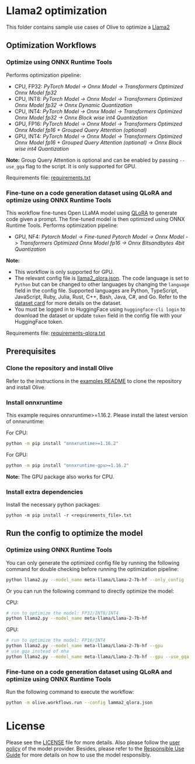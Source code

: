 # Llama2 optimization
This folder contains sample use cases of Olive to optimize a [Llama2](https://huggingface.co/meta-llama/Llama-2-7b-hf)

## Optimization Workflows
### Optimize using ONNX Runtime Tools
Performs optimization pipeline:
- CPU, FP32: *PyTorch Model -> Onnx Model -> Transformers Optimized Onnx Model fp32*
- CPU, INT8: *PyTorch Model -> Onnx Model -> Transformers Optimized Onnx Model fp32 -> Onnx Dynamic Quantization*
- CPU, INT4: *PyTorch Model -> Onnx Model -> Transformers Optimized Onnx Model fp32 -> Onnx Block wise int4 Quantization*
- GPU, FP16: *PyTorch Model -> Onnx Model -> Transformers Optimized Onnx Model fp16 + Grouped Query Attention (optional)*
- GPU, INT4: *PyTorch Model -> Onnx Model -> Transformers Optimized Onnx Model fp16 + Grouped Query Attention (optional) -> Onnx Block wise int4 Quantization*

**Note:** Group Query Attention is optional and can be enabled by passing `--use_gqa` flag to the script. It is only supported for GPU.

Requirements file: [requirements.txt](requirements.txt)

### Fine-tune on a code generation dataset using QLoRA and optimize using ONNX Runtime Tools
This workflow fine-tunes Open LLaMA model using [QLoRA](https://arxiv.org/abs/2305.14314) to generate code given a prompt. The fine-tuned model is then optimized using ONNX Runtime Tools.
Performs optimization pipeline:
- GPU, NF4: *Pytorch Model -> Fine-tuned Pytorch Model -> Onnx Model -> Transformers Optimized Onnx Model fp16 -> Onnx Bitsandbytes 4bit Quantization*

**Note:**
- This workflow is only supported for GPU.
- The relevant config file is [llama2_qlora.json](llama2_qlora.json). The code language is set to `Python` but can be changed to other languages by changing the `language` field in the config file.
Supported languages are Python, TypeScript, JavaScript, Ruby, Julia, Rust, C++, Bash, Java, C#, and Go. Refer to the [dataset card](https://huggingface.co/datasets/nampdn-ai/tiny-codes) for more details on the dataset.
- You must be logged in to HuggingFace using `huggingface-cli login` to download the dataset or update `token` field in the config file with your HuggingFace token.

Requirements file: [requirements-qlora.txt](requirements-qlora.txt)

## Prerequisites
### Clone the repository and install Olive

Refer to the instructions in the [examples README](../README.md) to clone the repository and install Olive.

### Install onnxruntime
This example requires onnxruntime>=1.16.2. Please install the latest version of onnxruntime:

For CPU:
```bash
python -m pip install "onnxruntime>=1.16.2"
```

For GPU:
```bash
python -m pip install "onnxruntime-gpu>=1.16.2"
```

**Note:** The GPU package also works for CPU.

### Install extra dependencies
Install the necessary python packages:
```
python -m pip install -r <requirements_file>.txt
```

## Run the config to optimize the model
### Optimize using ONNX Runtime Tools
You can only generate the optimized config file by running the following command for double checking before running the optimization pipeline:
```bash
python llama2.py --model_name meta-llama/Llama-2-7b-hf --only_config
```

Or you can run the following command to directly optimize the model:

CPU:
```bash
# run to optimize the model: FP32/INT8/INT4
python llama2.py --model_name meta-llama/Llama-2-7b-hf
```

GPU:
```bash
# run to optimize the model: FP16/INT4
python llama2.py --model_name meta-llama/Llama-2-7b-hf --gpu
# use gqa instead of mha
python llama2.py --model_name meta-llama/Llama-2-7b-hf --gpu --use_gqa
```

### Fine-tune on a code generation dataset using QLoRA and optimize using ONNX Runtime Tools
Run the following command to execute the workflow:
```bash
python -m olive.workflows.run --config lamma2_qlora.json
```

# License
Please see the [LICENSE](./LICENSE) file for more details. Also please follow the [user policy](./USE-POLICY-META-LLAMA-2.md) of the model provider. Besides, please refer to the [Responsible
Use Guide](https://ai.meta.com/static-resource/responsible-use-guide/) for more details on how to use the model responsibly.
